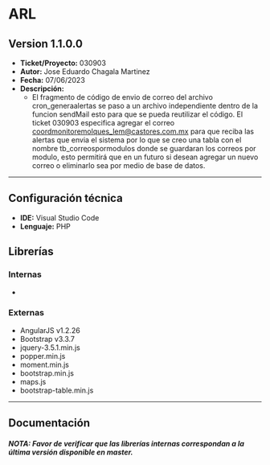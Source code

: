 # ARL

## Version 1.1.0.0
- __Ticket/Proyecto:__ 030903
- __Autor:__ Jose Eduardo Chagala Martinez
- __Fecha:__ 07/06/2023
- __Descripción:__ 
    - El fragmento de código de envio de correo del archivo cron_generaalertas se paso a un archivo independiente dentro de la funcion sendMail esto para que se pueda reutilizar el código.
    El ticket 030903 especifica agregar el correo coordmonitoremolques_lem@castores.com.mx para que reciba las alertas que envia el sistema por lo que se creo una tabla con el nombre tb_correospormodulos donde se guardaran los correos por modulo, esto permitirá que en un futuro si desean agregar un nuevo correo o eliminarlo sea por medio de base de datos.

--------

## Configuración técnica
- __IDE:__ Visual Studio Code
- __Lenguaje:__ PHP

## Librerías
### Internas
-

### Externas
  - AngularJS v1.2.26
  - Bootstrap v3.3.7
  - jquery-3.5.1.min.js
  - popper.min.js
  - moment.min.js
  - bootstrap.min.js
  - maps.js
  - bootstrap-table.min.js

-------------

## Documentación


##### NOTA: Favor de verificar que las librerías internas correspondan a la última versión disponible en master.
